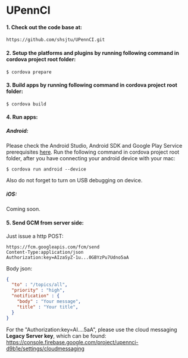 # UPennCI
#### 1. Check out the code base at:
```
https://github.com/shsjtu/UPennCI.git
```

#### 2. Setup the platforms and plugins by running following command in cordova project root folder:
```
$ cordova prepare
```
#### 3. Build apps by running following command in cordova project root folder:
```
$ cordova build
```
#### 4. Run apps:
##### Android:
Please check the Android Studio, Android SDK and Google Play Service prerequisites [here](https://firebase.google.com/docs/android/setup).
Run the following command in cordova project root folder, after you have connecting your android device with your mac:
```
$ cordova run android --device
```
Also do not forget to turn on USB debugging on device.
##### iOS:
Coming soon.


#### 5. Send GCM from server side:
Just issue a http POST:
```
https://fcm.googleapis.com/fcm/send
Content-Type:application/json
Authorization:key=AIzaSyZ-1u...0GBYzPu7Udno5aA
```
Body json:
```json
{
  "to" : "/topics/all",
  "priority" : "high",
  "notification" : {
    "body" : "Your message",
    "title" : "Your title",
  }
}
```
For the "Authorization:key=AI....5aA", please use the cloud messaging **Legacy Server key**, which can be found:
https://console.firebase.google.com/project/upennci-d9b1e/settings/cloudmessaging
